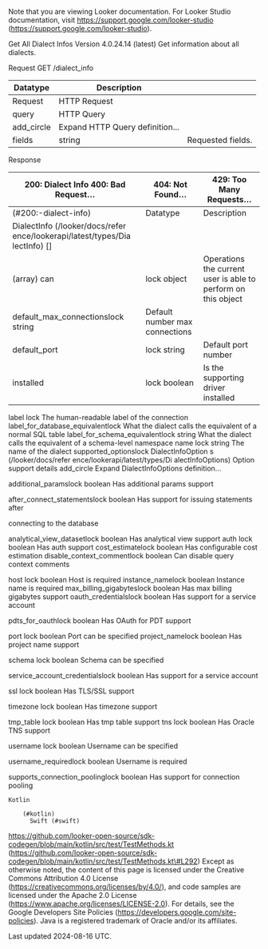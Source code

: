 Note that you are viewing Looker documentation. For Looker Studio documentation, visit https://support.google.com/looker-studio (https://support.google.com/looker-studio).

Get All Dialect Infos Version 4.0.24.14 (latest)
Get information about all dialects.

Request GET /dialect_info

| Datatype   | Description                     |                   |
|------------|---------------------------------|-------------------|
| Request    | HTTP Request                    |                   |
| query      | HTTP Query                      |                   |
| add_circle | Expand HTTP Query definition... |                   |
| fields     | string                          | Requested fields. |

Response

| 200: Dialect Info 400: Bad Request…   | 404: Not Found…                | 429: Too Many Requests…                                       |
|---------------------------------------|--------------------------------|---------------------------------------------------------------|
| (#200:-dialect-info)                  | Datatype                       | Description                                                   |
| DialectInfo  (/looker/docs/refer ence/lookerapi/latest/types/Dia lectInfo) []                                       |                                |                                                               |
| (array) can                           | lock object                    | Operations the current user is able to perform on this object |
| default_max_connectionslock string    | Default number max connections |                                                               |
| default_port                          | lock string                    | Default port number                                           |
| installed                             | lock boolean                   | Is the supporting driver installed                            |

label lock  The human-readable label of the connection label_for_database_equivalentlock What the dialect calls the equivalent of a normal SQL table label_for_schema_equivalentlock string What the dialect calls the equivalent of a schema-level namespace name lock string The name of the dialect supported_optionslock DialectInfoOption s
(/looker/docs/refer ence/lookerapi/latest/types/Di alectInfoOptions)
Option support details add_circle Expand DialectInfoOptions definition...

additional_paramslock boolean Has additional params support

after_connect_statementslock boolean Has support for issuing statements after

connecting to the database

analytical_view_datasetlock boolean Has analytical view support auth lock boolean Has auth support cost_estimatelock boolean Has configurable cost estimation disable_context_commentlock boolean Can disable query context comments

host lock boolean Host is required instance_namelock boolean Instance name is required max_billing_gigabyteslock boolean Has max billing gigabytes support oauth_credentialslock boolean Has support for a service account

pdts_for_oauthlock boolean Has OAuth for PDT support

port lock boolean Port can be specified project_namelock boolean Has project name support

schema lock boolean Schema can be specified

service_account_credentialslock boolean Has support for a service account

ssl lock boolean Has TLS/SSL support

timezone lock boolean Has timezone support

tmp_table lock boolean Has tmp table support tns lock boolean Has Oracle TNS support

username lock boolean Username can be specified

username_requiredlock boolean Username is required

supports_connection_poolinglock boolean Has support for connection pooling

```
Kotlin
      
    (#kotlin)
      Swift (#swift)

```

https://github.com/looker-open-source/sdk-codegen/blob/main/kotlin/src/test/TestMethods.kt
 (https://github.com/looker-open-source/sdk-codegen/blob/main/kotlin/src/test/TestMethods.kt\#L292)
Except as otherwise noted, the content of this page is licensed under the Creative Commons Attribution 4.0 License
 (https://creativecommons.org/licenses/by/4.0/), and code samples are licensed under the Apache 2.0 License
 (https://www.apache.org/licenses/LICENSE-2.0). For details, see the Google Developers Site Policies
 (https://developers.google.com/site-policies). Java is a registered trademark of Oracle and/or its affiliates.

Last updated 2024-08-16 UTC.